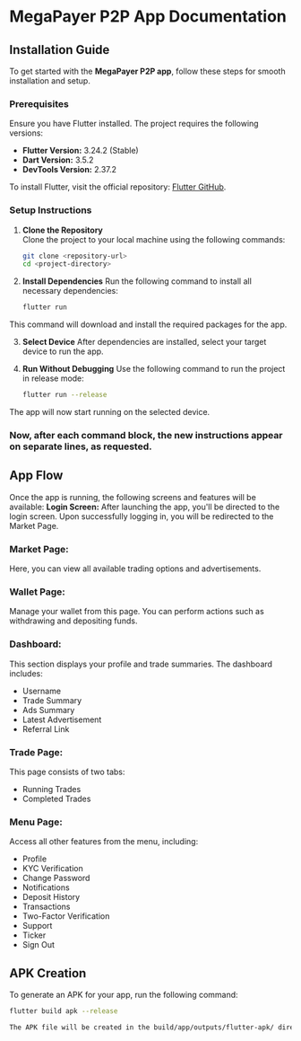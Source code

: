    # MegaPayer P2P App Documentation

## Installation Guide

To get started with the **MegaPayer P2P app**, follow these steps for smooth installation and setup.

### Prerequisites

Ensure you have Flutter installed. The project requires the following versions:

- **Flutter Version:** 3.24.2 (Stable)
- **Dart Version:** 3.5.2
- **DevTools Version:** 2.37.2

To install Flutter, visit the official repository: [Flutter GitHub](https://github.com/flutter/flutter.git).

### Setup Instructions

1. **Clone the Repository**  
   Clone the project to your local machine using the following commands:
   ```bash
   git clone <repository-url>
   cd <project-directory>

2. **Install Dependencies**
   Run the following command to install all necessary dependencies:
   ```bash
   flutter run

 This command will download and install the required packages for the app.
  
3. **Select Device**
After dependencies are installed, select your target device to run the app.

4. **Run Without Debugging**
   Use the following command to run the project in release mode:
   ```bash
   flutter run --release

The app will now start running on the selected device.

### Now, after each command block, the new instructions appear on separate lines, as requested.
## App Flow
Once the app is running, the following screens and features will be available:
**Login Screen:**
After launching the app, you'll be directed to the login screen. Upon successfully logging in, you will be redirected to the Market Page.
### Market Page:
Here, you can view all available trading options and advertisements.
### Wallet Page:
Manage your wallet from this page. You can perform actions such as withdrawing and depositing funds.
### Dashboard:
This section displays your profile and trade summaries. The dashboard includes:
  - Username
  - Trade Summary
  - Ads Summary
  - Latest Advertisement
  - Referral Link
### Trade Page:
This page consists of two tabs:
  - Running Trades
  - Completed Trades
### Menu Page:
Access all other features from the menu, including:
  - Profile
  - KYC Verification
  - Change Password
  - Notifications
  - Deposit History
  - Transactions
  - Two-Factor Verification
  - Support
  - Ticker
  - Sign Out
## APK Creation
 To generate an APK for your app, run the following command:
   ```bash
   flutter build apk --release

The APK file will be created in the build/app/outputs/flutter-apk/ directory.

